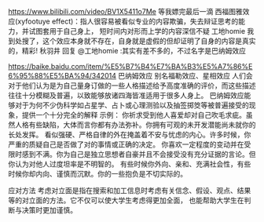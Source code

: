 
https://www.bilibili.com/video/BV1X5411o7Me
等我嫖完最后一滴
西福图雅效应(xyfootuye effect)：指人很容易被看似专业的内容欺骗，失去辩证思考的能力，并试图套用于自己身上，
短时间内对形而上学的内容深信不疑
工地homie
我到处搜了，这个效应本身就不存在，自身就是虚假的但却证明了自身的内容是真实的，精彩!
秋羽井
回复 @工地homie :其实有差不多的，不过名字是巴纳姆效应


https://baike.baidu.com/item/%E5%B7%B4%E7%BA%B3%E5%A7%86%E6%95%88%E5%BA%94/342014
巴纳姆效应  别名福勒效应、星相效应
人们会对于他们认为是为自己量身订做的一些人格描述给予高度准确的评价，而这些描述往往十分模糊及普遍，以致能够放诸四海皆准适用于很多人身上。
巴纳姆效应能够对于为何不少伪科学如占星学、占卜或心理测验以及抽签掷筊等被普遍接受的现象，提供一个十分完全的解释
示例：
你祈求受到他人喜爱却对自己吹毛求疵。虽然人格有些缺陷，大体而言你都有办法弥补。你拥有可观的未开发潜能尚未就你的长处发挥。
看似强硬、严格自律的外在掩盖着不安与忧虑的内心。许多时候，你严重的质疑自己是否做了对的事情或正确的决定。
你喜欢一定程度的变动并在受限时感到不满。你为自己是独立思想者自豪并且不会接受没有充分证据的言论。但你认为对他人过度坦率是不明智的。
有些时候你外向、亲和、充满社会性，有些时候你却内向、谨慎而沉默。你的一些抱负是不切实际的。

应对方法
考虑对立面是指在搜索和加工信息时考虑有关信念、假设、观点、结果等的对立面的方法。它不仅可以使大学生考虑得更加全面，
也能帮助大学生在判断与决策时更加谨慎。